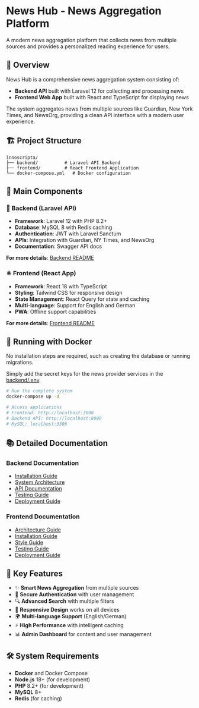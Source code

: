 # News Hub - News Aggregation Platform

A modern news aggregation platform that collects news from multiple sources and provides a personalized reading experience for users.

## 📖 Overview

News Hub is a comprehensive news aggregation system consisting of:
- **Backend API** built with Laravel 12 for collecting and processing news
- **Frontend Web App** built with React and TypeScript for displaying news

The system aggregates news from multiple sources like Guardian, New York Times, and NewsOrg, providing a clean API interface with a modern user experience.

## 🏗️ Project Structure

```
innoscripta/
├── backend/          # Laravel API Backend
├── frontend/         # React Frontend Application
└── docker-compose.yml   # Docker configuration
```

## 🚀 Main Components

### 🔧 Backend (Laravel API)
- **Framework**: Laravel 12 with PHP 8.2+
- **Database**: MySQL 8 with Redis caching
- **Authentication**: JWT with Laravel Sanctum
- **APIs**: Integration with Guardian, NY Times, and NewsOrg
- **Documentation**: Swagger API docs

**For more details**: [Backend README](backend/README.md)

### ⚛️ Frontend (React App)
- **Framework**: React 18 with TypeScript
- **Styling**: Tailwind CSS for responsive design
- **State Management**: React Query for state and caching
- **Multi-language**: Support for English and German
- **PWA**: Offline support capabilities

**For more details**: [Frontend README](frontend/README.md)

## 🐳 Running with Docker
No installation steps are required, such as creating the database or running migrations.

Simply add the secret keys for the news provider services in the [backend/.env](backend/.env).
```bash
# Run the complete system
docker-compose up -d

# Access applications
# Frontend: http://localhost:3000
# Backend API: http://localhost:8000
# MySQL: localhost:3306
```

## 📚 Detailed Documentation

### Backend Documentation
- [Installation Guide](backend/docs/INSTALLATION.md)
- [System Architecture](backend/docs/ARCHITECTURE.md)
- [API Documentation](backend/docs/API.md)
- [Testing Guide](backend/docs/TESTING.md)
- [Deployment Guide](backend/docs/DEPLOYMENT.md)

### Frontend Documentation
- [Architecture Guide](frontend/ARCHITECTURE.md)
- [Installation Guide](frontend/INSTALLATION.md)
- [Style Guide](frontend/STYLEGUIDE.md)
- [Testing Guide](frontend/TESTING.md)
- [Deployment Guide](frontend/DEPLOYMENT.md)

## 🔑 Key Features

- ✨ **Smart News Aggregation** from multiple sources
- 🔐 **Secure Authentication** with user management
- 🔍 **Advanced Search** with multiple filters
- 📱 **Responsive Design** works on all devices
- 🌍 **Multi-language Support** (English/German)
- ⚡ **High Performance** with intelligent caching
- 📊 **Admin Dashboard** for content and user management

## 🛠️ System Requirements

- **Docker** and Docker Compose
- **Node.js** 18+ (for development)
- **PHP** 8.2+ (for development)
- **MySQL** 8+ 
- **Redis** (for caching)
